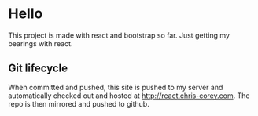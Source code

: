 # Hello

This project is made with react and bootstrap so far. Just getting my bearings with react.

## Git lifecycle

When committed and pushed, this site is pushed to my server and automatically checked out and hosted at http://react.chris-corey.com. The repo is then mirrored and pushed to github.
